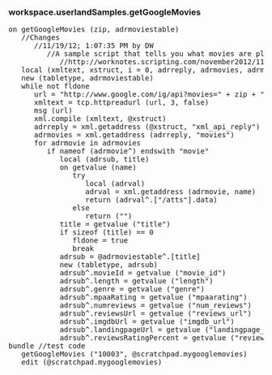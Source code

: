 ### workspace.userlandSamples.getGoogleMovies
<pre>
on getGoogleMovies (zip, adrmoviestable)
   //Changes
      //11/19/12; 1:07:35 PM by DW
         //A sample script that tells you what movies are playing nearby now. Unfortunately the API doesn't tell you where they're playing. Oh well.
            //http://worknotes.scripting.com/november2012/111912ByDw/googleMoviesApi
   local (xmltext, xstruct, i = 0, adrreply, adrmovies, adrmovie, fldone = false, url)
   new (tabletype, adrmoviestable)
   while not fldone
      url = "http://www.google.com/ig/api?movies=" + zip + "&amp;start=" + 3 * i++
      xmltext = tcp.httpreadurl (url, 3, false)
      msg (url)
      xml.compile (xmltext, @xstruct)
      adrreply = xml.getaddress (@xstruct, "xml_api_reply")
      adrmovies = xml.getaddress (adrreply, "movies")
      for adrmovie in adrmovies
         if nameof (adrmovie^) endswith "movie"
            local (adrsub, title)
            on getvalue (name)
               try
                  local (adrval)
                  adrval = xml.getaddress (adrmovie, name)
                  return (adrval^.["/atts"].data)
               else
                  return ("")
            title = getvalue ("title")
            if sizeof (title) == 0
               fldone = true
               break
            adrsub = @adrmoviestable^.[title]
            new (tabletype, adrsub)
            adrsub^.movieId = getvalue ("movie_id")
            adrsub^.length = getvalue ("length")
            adrsub^.genre = getvalue ("genre")
            adrsub^.mpaaRating = getvalue ("mpaarating")
            adrsub^.numreviews = getvalue ("num_reviews")
            adrsub^.reviewsUrl = getvalue ("reviews_url")
            adrsub^.imgdbUrl = getvalue ("imgdb_url")
            adrsub^.landingpageUrl = getvalue ("landingpage_url")
            adrsub^.reviewsRatingPercent = getvalue ("reviews_rating_percent")
bundle //test code
   getGoogleMovies ("10003", @scratchpad.mygooglemovies)
   edit (@scratchpad.mygooglemovies)

</pre>